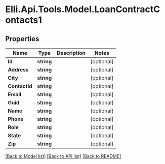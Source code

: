 # Elli.Api.Tools.Model.LoanContractContacts1
## Properties

Name | Type | Description | Notes
------------ | ------------- | ------------- | -------------
**Id** | **string** |  | [optional] 
**Address** | **string** |  | [optional] 
**City** | **string** |  | [optional] 
**ContactId** | **string** |  | [optional] 
**Email** | **string** |  | [optional] 
**Guid** | **string** |  | [optional] 
**Name** | **string** |  | [optional] 
**Phone** | **string** |  | [optional] 
**Role** | **string** |  | [optional] 
**State** | **string** |  | [optional] 
**Zip** | **string** |  | [optional] 

[[Back to Model list]](../README.md#documentation-for-models) [[Back to API list]](../README.md#documentation-for-api-endpoints) [[Back to README]](../README.md)

